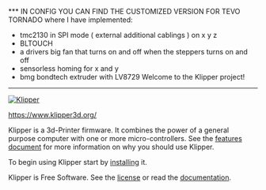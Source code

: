 *** IN CONFIG YOU CAN FIND THE CUSTOMIZED VERSION FOR TEVO TORNADO where I have implemented:
- tmc2130 in SPI mode ( external additional cablings ) on x y z
- BLTOUCH
- a drivers big fan that turns on and off when the steppers turns on and off
- sensorless homing for x and y
- bmg bondtech extruder with LV8729
Welcome to the Klipper project!

*********

[![Klipper](docs/img/klipper-logo-small.png)](https://www.klipper3d.org/)

https://www.klipper3d.org/

Klipper is a 3d-Printer firmware. It combines the power of a general
purpose computer with one or more micro-controllers. See the
[features document](https://www.klipper3d.org/Features.html) for more
information on why you should use Klipper.

To begin using Klipper start by
[installing](https://www.klipper3d.org/Installation.html) it.

Klipper is Free Software. See the [license](COPYING) or read the
[documentation](https://www.klipper3d.org/Overview.html).
